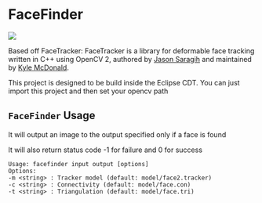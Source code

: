# FaceFinder


<img src="https://raw.github.com/ieee8023/FaceFinder/master/joe-found.png"/>

Based off FaceTracker:
FaceTracker is a library for deformable face tracking written in C++ using OpenCV 2, authored by [Jason Saragih](http://jsaragih.org/) and maintained by [Kyle McDonald](http://kylemcdonald.net/).

This project is designed to be build inside the Eclipse CDT. You can just import this project and then set your opencv path


## `FaceFinder` Usage

It will output an image to the output specified only if a face is found

It will also return status code -1 for failure and 0 for success

````
Usage: facefinder input output [options]
Options:
-m <string> : Tracker model (default: model/face2.tracker)
-c <string> : Connectivity (default: model/face.con)
-t <string> : Triangulation (default: model/face.tri)

````
